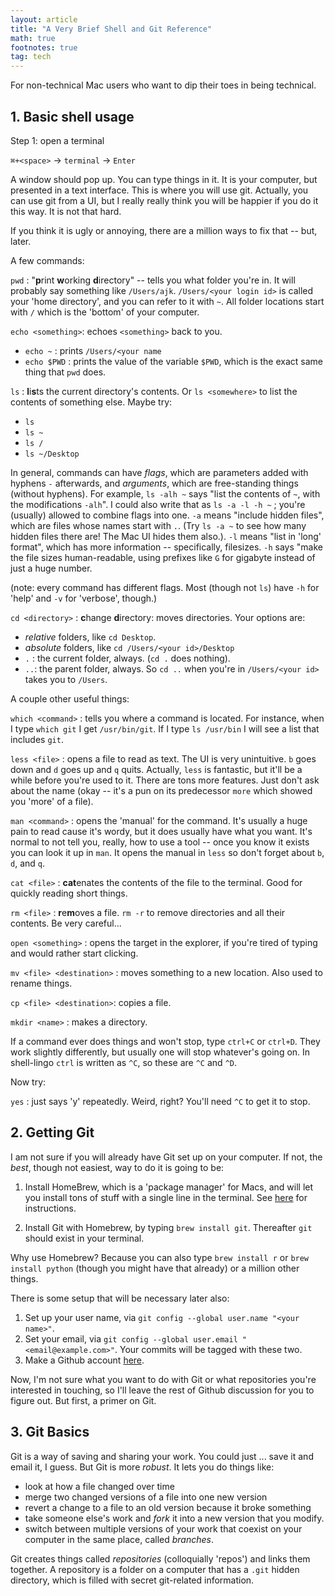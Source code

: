 ```yaml
---
layout: article
title: "A Very Brief Shell and Git Reference"
math: true
footnotes: true
tag: tech
---
```


For non-technical Mac users who want to dip their toes in being technical.

## 1. Basic shell usage

Step 1: open a terminal

`⌘+<space>` -> `terminal` -> `Enter`

A window should pop up. You can type things in it. It is your computer, but presented in a text interface. This is where you will use git. Actually, you can use git from a UI, but I really really think you will be happier if you do it this way. It is not that hard.

If you think it is ugly or annoying, there are a million ways to fix that -- but, later.

A few commands:

`pwd` : "**p**rint **w**orking **d**irectory" -- tells you what folder you're in. It will probably say something like `/Users/ajk`. `/Users/<your login id>` is called your 'home directory', and you can refer to it with `~`. All folder locations start with `/` which is the 'bottom' of your computer.

`echo <something>`: echoes `<something>` back to you. 

* `echo ~` : prints `/Users/<your name`
* `echo $PWD` : prints the value of the variable `$PWD`, which is the exact same thing that `pwd` does.

`ls` : **l**i**s**ts the current directory's contents. Or `ls <somewhere>` to list the contents of something else. Maybe try:

* `ls`
* `ls ~`
* `ls /`
* `ls ~/Desktop`

In general, commands can have _flags_, which are parameters added with hyphens `-` afterwards, and _arguments_, which are free-standing things (without hyphens). For example, `ls -alh ~` says "list the contents of `~`, with the modifications `-alh`". I could also write that as `ls -a -l -h ~` ; you're (usually) allowed to combine flags into one. `-a` means "include hidden files", which are files whose names start with `.`. (Try `ls -a ~` to see how many hidden files there are! The Mac UI hides them also.). `-l` means "list in 'long' format", which has more information -- specifically, filesizes. `-h` says "make the file sizes human-readable, using prefixes like `G` for gigabyte instead of just a huge number. 

(note: every command has different flags. Most (though not `ls`) have `-h` for 'help' and `-v` for 'verbose', though.) 

`cd <directory>` : **c**hange **d**irectory: moves directories. Your options are:
* _relative_ folders, like `cd Desktop`.
* _absolute_ folders, like `cd /Users/<your id>/Desktop`
* `.` : the current folder, always. (`cd .` does nothing).
* `..`: the parent folder, always. So `cd ..` when you're in `/Users/<your id>` takes you to `/Users`.

A couple other useful things:

`which <command>` : tells you where a command is located. For instance, when I type `which git` I get `/usr/bin/git`. If I type `ls /usr/bin` I will see a list that includes `git`.

`less <file>` : opens a file to read as text. The UI is very unintuitive. `b` goes down and `d` goes up and `q` quits. Actually, `less` is fantastic, but it'll be a while before you're used to it. There are tons more features. Just don't ask about the name (okay -- it's a pun on its predecessor `more` which showed you 'more' of a file).

`man <command>` : opens the 'manual' for the command. It's usually a huge pain to read cause it's wordy, but it does usually have what you want. It's normal to not tell you, really, how to use a tool -- once you know it exists you can look it up in `man`. It opens the manual in `less` so don't forget about `b`, `d`, and `q`.

`cat <file>` : **cat**enates the contents of the file to the terminal. Good for quickly reading short things.

`rm <file>` : **r**e**m**oves a file. `rm -r` to remove directories and all their contents. Be very careful...

`open <something>` : opens the target in the explorer, if you're tired of typing and would rather start clicking.

`mv <file> <destination>` : moves something to a new location. Also used to rename things.

`cp <file> <destination>`: copies a file.

`mkdir <name>` : makes a directory.

If a command ever does things and won't stop, type `ctrl+C` or `ctrl+D`. They work slightly differently, but usually one will stop whatever's going on. In shell-lingo `ctrl` is written as `^C`, so these are `^C` and `^D`. 

Now try:

`yes` : just says 'y' repeatedly. Weird, right? You'll need `^C` to get it to stop.

## 2. Getting Git

I am not sure if you will already have Git set up on your computer. If not, the _best_, though not easiest, way to do it is going to be:

1. Install HomeBrew, which is a 'package manager' for Macs, and will let you install tons of stuff with a single line in the terminal. See [here](https://brew.sh/) for instructions.

2. Install Git with Homebrew, by typing `brew install git`. Thereafter `git` should exist in your terminal.

Why use Homebrew? Because you can also type `brew install r` or `brew install python` (though you might have that already) or a million other things.

There is some setup that will be necessary later also:

1. Set up your user name, via `git config --global user.name "<your name>"`.
2. Set your email, via `git config --global user.email "<email@example.com>"`. Your commits will be tagged with these two.
3. Make a Github account [here](https://github.com/).

Now, I'm not sure what you want to do with Git or what repositories you're interested in touching, so I'll leave the rest of Github discussion for you to figure out. But first, a primer on Git.

## 3. Git Basics

Git is a way of saving and sharing your work. You could just ... save it and email it, I guess. But Git is more _robust_. It lets you do things like:

* look at how a file changed over time
* merge two changed versions of a file into one new version
* revert a change to a file to an old version because it broke something 
* take someone else's work and _fork_ it into a new version that you modify.
* switch between multiple versions of your work that coexist on your computer in the same place, called _branches_.

Git creates things called _repositories_ (colloquially 'repos') and links them together. A repository is a folder on a computer that has a `.git` hidden directory, which is filled with secret git-related information.
